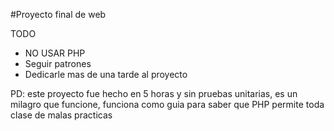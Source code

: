 #Proyecto final de web

TODO
* NO USAR PHP
* Seguir patrones
* Dedicarle mas de una tarde al proyecto

PD: este proyecto fue hecho en 5 horas y sin pruebas unitarias,
es un milagro que funcione, funciona como guia para saber que PHP
permite toda clase de malas practicas
